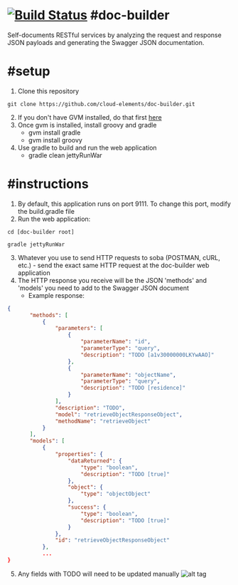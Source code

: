 [![Build Status](https://travis-ci.org/cloud-elements/doc-builder.png?branch=master)](https://travis-ci.org/cloud-elements/doc-builder)
#doc-builder
=========
Self-documents RESTful services by analyzing the request and response JSON payloads and generating the Swagger JSON documentation.

#setup
=========
1. Clone this repository
```
git clone https://github.com/cloud-elements/doc-builder.git
```

2. If you don't have GVM installed, do that first <a href="http://gvmtool.net/" target="_blank">here</a>
3. Once gvm is installed, install groovy and gradle
   * gvm install gradle
   * gvm install groovy
4. Use gradle to build and run the web application
   * gradle clean jettyRunWar

#instructions
=========
1. By default, this application runs on port 9111.  To change this port, modify the build.gradle file
2. Run the web application:
```
cd [doc-builder root]
```
```
gradle jettyRunWar
```

3. Whatever you use to send HTTP requests to soba (POSTMAN, cURL, etc.) - send the exact same HTTP request at the doc-builder web application
4. The HTTP response you receive will be the JSON 'methods' and 'models' you need to add to the Swagger JSON document
   * Example response:

```JSON
{
       "methods": [
           {
               "parameters": [
                   {
                       "parameterName": "id",
                       "parameterType": "query",
                       "description": "TODO [a1v30000000LKYwAAO]"
                   },
                   {
                       "parameterName": "objectName",
                       "parameterType": "query",
                       "description": "TODO [residence]"
                   }
               ],
               "description": "TODO",
               "model": "retrieveObjectResponseObject",
               "methodName": "retrieveObject"
           }
       ],
       "models": [
           {
               "properties": {
                   "dataReturned": {
                       "type": "boolean",
                       "description": "TODO [true]"
                   },
                   "object": {
                       "type": "objectObject"
                   },
                   "success": {
                       "type": "boolean",
                       "description": "TODO [true]"
                   }
               },
               "id": "retrieveObjectResponseObject"
           },
           ...
}
```

5. Any fields with TODO will need to be updated manually
![alt tag](http://stack.to/wp-content/uploads//Cloud-Elements.png)